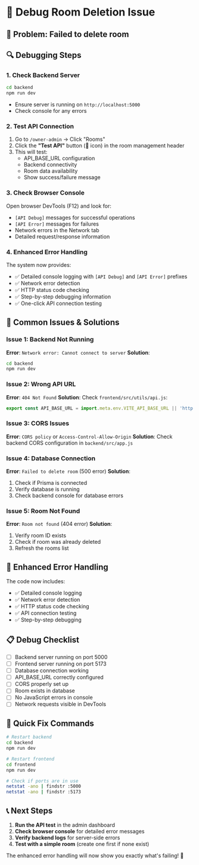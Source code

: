 # 🔧 Debug Room Deletion Issue

## 🚨 **Problem**: Failed to delete room

## 🔍 **Debugging Steps**

### **1. Check Backend Server**
```bash
cd backend
npm run dev
```
- Ensure server is running on `http://localhost:5000`
- Check console for any errors

### **2. Test API Connection**
1. Go to `/owner-admin` → Click "Rooms"
2. Click the **"Test API"** button (🐛 icon) in the room management header
3. This will test:
   - API_BASE_URL configuration
   - Backend connectivity
   - Room data availability
   - Show success/failure message

### **3. Check Browser Console**
Open browser DevTools (F12) and look for:
- `[API Debug]` messages for successful operations
- `[API Error]` messages for failures
- Network errors in the Network tab
- Detailed request/response information

### **4. Enhanced Error Handling**
The system now provides:
- ✅ Detailed console logging with `[API Debug]` and `[API Error]` prefixes
- ✅ Network error detection
- ✅ HTTP status code checking
- ✅ Step-by-step debugging information
- ✅ One-click API connection testing

## 🐛 **Common Issues & Solutions**

### **Issue 1: Backend Not Running**
**Error**: `Network error: Cannot connect to server`
**Solution**: 
```bash
cd backend
npm run dev
```

### **Issue 2: Wrong API URL**
**Error**: `404 Not Found`
**Solution**: Check `frontend/src/utils/api.js`:
```javascript
export const API_BASE_URL = import.meta.env.VITE_API_BASE_URL || 'http://localhost:5000'
```

### **Issue 3: CORS Issues**
**Error**: `CORS policy` or `Access-Control-Allow-Origin`
**Solution**: Check backend CORS configuration in `backend/src/app.js`

### **Issue 4: Database Connection**
**Error**: `Failed to delete room` (500 error)
**Solution**: 
1. Check if Prisma is connected
2. Verify database is running
3. Check backend console for database errors

### **Issue 5: Room Not Found**
**Error**: `Room not found` (404 error)
**Solution**: 
1. Verify room ID exists
2. Check if room was already deleted
3. Refresh the rooms list

## 🔧 **Enhanced Error Handling**

The code now includes:
- ✅ Detailed console logging
- ✅ Network error detection
- ✅ HTTP status code checking
- ✅ API connection testing
- ✅ Step-by-step debugging

## 📋 **Debug Checklist**

- [ ] Backend server running on port 5000
- [ ] Frontend server running on port 5173
- [ ] Database connection working
- [ ] API_BASE_URL correctly configured
- [ ] CORS properly set up
- [ ] Room exists in database
- [ ] No JavaScript errors in console
- [ ] Network requests visible in DevTools

## 🚀 **Quick Fix Commands**

```bash
# Restart backend
cd backend
npm run dev

# Restart frontend
cd frontend
npm run dev

# Check if ports are in use
netstat -ano | findstr :5000
netstat -ano | findstr :5173
```

## 📞 **Next Steps**

1. **Run the API test** in the admin dashboard
2. **Check browser console** for detailed error messages
3. **Verify backend logs** for server-side errors
4. **Test with a simple room** (create one first if none exist)

The enhanced error handling will now show you exactly what's failing! 🎯
